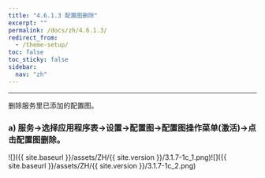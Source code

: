 ```yaml
---
title: "4.6.1.3 配置图删除"
excerpt: ""
permalink: /docs/zh/4.6.1.3/
redirect_from:
  - /theme-setup/
toc: false
toc_sticky: false
sidebar:
  nav: "zh"
---
```


---
删除服务里已添加的配置图。

### a\) 服务→选择应用程序表→设置→配置图→配置图操作菜单(激活)→点击配置图删除。
![]({{ site.baseurl }}/assets/ZH/{{ site.version }}/3.1.7-1c_1.png)![]({{ site.baseurl }}/assets/ZH/{{ site.version }}/3.1.7-1c_2.png)
